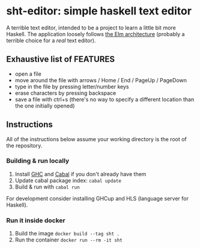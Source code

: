 # sht-editor: simple haskell text editor

A terrible text editor, intended to be a project to learn a little bit more Haskell. The application loosely follows [the Elm architecture](https://guide.elm-lang.org/architecture) (probably a terrible choice for a *real* text editor).


## Exhaustive list of **FEATURES**
* open a file
* move around the file with arrows / Home / End / PageUp / PageDown
* type in the file by pressing letter/number keys
* erase characters by pressing backspace
* save a file with ctrl+s (there's no way to specify a different location than the one initially opened)


## Instructions

All of the instructions below assume your working directory is the root of the repository.

### Building & run locally
1. Install [GHC](https://www.haskell.org/ghc/) and [Cabal](https://www.haskell.org/cabal/) if you don't already have them
2. Update cabal package index: `cabal update`
3. Build & run with `cabal run`

For development consider installing GHCup and HLS (language server for Haskell).

### Run it inside docker
1. Build the image `docker build --tag sht .`
2. Run the container `docker run --rm -it sht`
